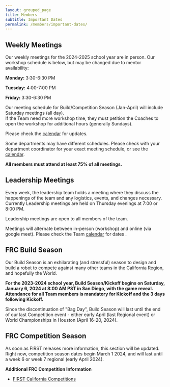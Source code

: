```yaml
---
layout: grouped_page
title: Members
subtitle: Important Dates
permalink: /members/important-dates/
---
```


## Weekly Meetings

Our weekly meetings for the 2024-2025 school year are in person. Our workshop schedule is below, but may be changed due to mentor availability: 

**Monday:** 3:30-6:30 PM

**Tuesday:** 4:00-7:00 PM

**Friday:** 3:30-6:30 PM

Our meeting schedule for Build/Competition Season (Jan-April) will include Saturday meetings (all day).  
If the Team need more workshop time, they must petition the Coaches to open the workshop for additional hours (generally Sundays). 

Please check the [calendar](http://team3128.org/members/calendar) for updates. 

Some departments may have different schedules. Please check with your department coordinator for your exact meeting schedule, or see the [calendar](http://team3128.org/members/calendar).

**All members must attend at least 75% of all meetings.** 


## Leadership Meetings

Every week, the leadership team holds a meeting where they discuss the happenings of the team and any logistics, events, and changes necessary. Currently Leadership meetings are held on Thursday evenings at 7:00 or 8:00 PM.

Leadership meetings are open to all members of the team. 

Meetings will alternate between in-person (workshop) and online (via google meet). Please check the Team [calendar](http://team3128.org/members/calendar) for dates .

<!--
**Leadership Tentative Self-Nominations Open:** May 4th, 2021

**Leadership Self-Nominations Close:** May 20th, 2021

**Election Day:** TBD, 2021
-->

## FRC Build Season

Our Build Season is an exhilarating (and stressful) season to design and build a robot to compete against many other teams in the California Region, and hopefully the World.

**For the 2023-2024 school year, Build Season/Kickoff begins on Saturday, January 6, 2024 at 8:00 AM PST in San Diego, with the game reveal. Attendance for all Team members is mandatory for Kickoff and the 3 days following Kickoff.**

Since the discontinuation of "Bag Day", Build Season will last until the end of our last Competition event - either early April (last Regional event) or World Championships in Houston (April 16-20, 2024).


## FRC Competition Season

As soon as FIRST releases more information, this section will be updated. Right now, competition season dates begin March 1 2024, and will last until a week 6 or week 7 regional (early April 2024).

**Additional FRC Competition Information**
+ [FIRST California Competitions](http://cafirst.org/programs/first-robotics-competition/)
